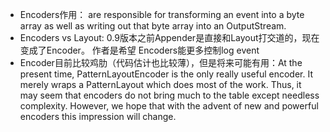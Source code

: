 - Encoders作用： are responsible for transforming an event into a byte array as well as writing out that byte array into an OutputStream.
- Encoders vs Layout: 0.9版本之前Appender是直接和Layout打交道的，现在变成了Encoder。 作者是希望 Encoders能更多控制log event
- Encoder目前比较鸡肋（代码估计也比较薄），但是将来可能有用：At the present time, PatternLayoutEncoder is the only really useful encoder. It merely wraps a PatternLayout which does most of the work. Thus, it may seem that encoders do not bring much to the table except needless complexity. However, we hope that with the advent of new and powerful encoders this impression will change.